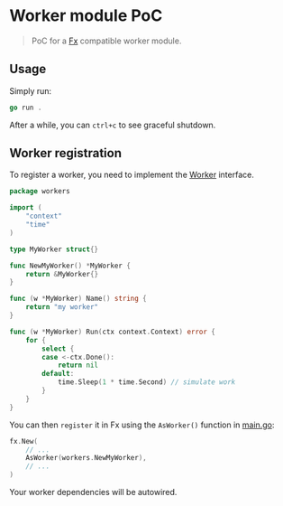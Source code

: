 # Worker module PoC

> PoC for a [Fx](https://uber-go.github.io/fx/) compatible worker module.

## Usage

Simply run:
```go
go run .
```

After a while, you can `ctrl+c` to see graceful shutdown.

## Worker registration

To register a worker, you need to implement the [Worker](worker.go) interface.

```go
package workers

import (
	"context"
	"time"
)

type MyWorker struct{}

func NewMyWorker() *MyWorker {
	return &MyWorker{}
}

func (w *MyWorker) Name() string {
	return "my worker"
}

func (w *MyWorker) Run(ctx context.Context) error {
	for {
		select {
		case <-ctx.Done():
			return nil
		default:
			time.Sleep(1 * time.Second) // simulate work
		}
	}
}
```

You can then `register` it in Fx using the `AsWorker()` function in [main.go](main.go):

```go
fx.New(
	// ...
	AsWorker(workers.NewMyWorker),
	// ...
)
```

Your worker dependencies will be autowired.